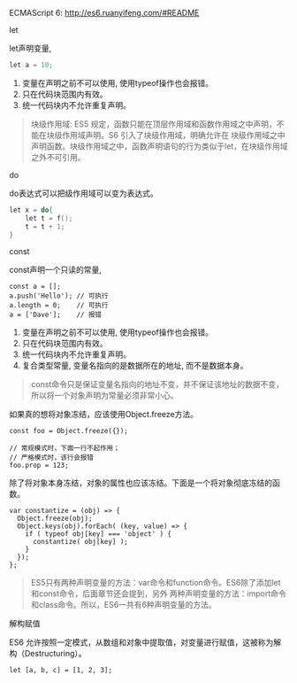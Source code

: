 ECMAScript 6: http://es6.ruanyifeng.com/#README

let

let声明变量, 

```java
let a = 10;
```

1. 变量在声明之前不可以使用, 使用typeof操作也会报错。
2. 只在代码块范围内有效。
3. 统一代码块内不允许重复声明。

>块级作用域: ES5 规定，函数只能在顶层作用域和函数作用域之中声明，不能在块级作用域声明。S6 引入了块级作用域，明确允许在
块级作用域之中声明函数。块级作用域之中，函数声明语句的行为类似于let，在块级作用域之外不可引用。

do

do表达式可以把级作用域可以变为表达式。

```java
let x = do{
    let t = f();
    t = t + 1;
}
```

const

const声明一个只读的常量, 

```
const a = [];
a.push('Hello'); // 可执行
a.length = 0;    // 可执行
a = ['Dave'];    // 报错
```


1. 变量在声明之前不可以使用, 使用typeof操作也会报错。
2. 只在代码块范围内有效。
3. 统一代码块内不允许重复声明。
4. 复合类型常量, 变量名指向的是数据所在的地址, 而不是数据本身。

>const命令只是保证变量名指向的地址不变，并不保证该地址的数据不变，所以将一个对象声明为常量必须非常小心。

如果真的想将对象冻结，应该使用Object.freeze方法。

```
const foo = Object.freeze({});

// 常规模式时，下面一行不起作用；
// 严格模式时，该行会报错
foo.prop = 123;
```

除了将对象本身冻结，对象的属性也应该冻结。下面是一个将对象彻底冻结的函数。

```
var constantize = (obj) => {
  Object.freeze(obj);
  Object.keys(obj).forEach( (key, value) => {
    if ( typeof obj[key] === 'object' ) {
      constantize( obj[key] );
    }
  });
};
```

>ES5只有两种声明变量的方法：var命令和function命令。ES6除了添加let和const命令，后面章节还会提到，另外
两种声明变量的方法：import命令和class命令。所以，ES6一共有6种声明变量的方法。
 
解构赋值

ES6 允许按照一定模式，从数组和对象中提取值，对变量进行赋值，这被称为解构（Destructuring）。

```
let [a, b, c] = [1, 2, 3];
```

